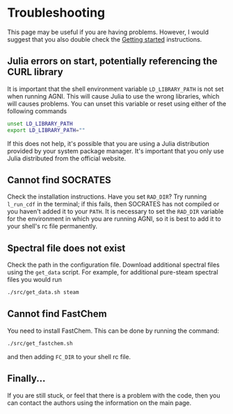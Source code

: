 # Troubleshooting
This page may be useful if you are having problems. However, I would suggest that
you also double check the [Getting started](@ref) instructions.

## Julia errors on start, potentially referencing the CURL library
It is important that the shell environment variable `LD_LIBRARY_PATH` is
not set when running AGNI. This will cause Julia to use the wrong libraries,
which will causes problems. You can unset this variable or reset using either of the
following commands
```bash
unset LD_LIBRARY_PATH
export LD_LIBRARY_PATH=""
```
If this does not help, it's possible that you are using a Julia distribution provided by
your system package manager. It's important that you only use Julia distributed from the
official website.


## Cannot find SOCRATES
Check the installation instructions. Have you set `RAD_DIR`? Try running
`l_run_cdf` in the terminal; if this fails, then SOCRATES has not compiled
or you haven't added it to your `PATH`. It is necessary to set the `RAD_DIR` variable
for the environment in which you are running AGNI, so it is best to add it to your shell's
rc file permanently.


## Spectral file does not exist
Check the path in the configuration file. Download additional spectral files using the
`get_data` script. For example, for additional pure-steam spectral files you would run
```bash
./src/get_data.sh steam
```

## Cannot find FastChem
You need to install FastChem. This can be done by running the command:
```bash
./src/get_fastchem.sh
```
and then adding `FC_DIR` to your shell rc file.

## Finally...
If you are still stuck, or feel that there is a problem with the code, then
you can contact the authors using the information on the main page.

